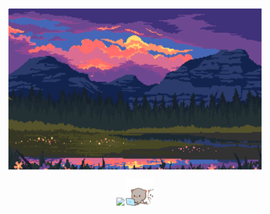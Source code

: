 ###
<div align="center">
   <img height="320" width="640" src="https://github.com/chudik63/chudik63/blob/main/gif.gif">
</div>

<p align="center"> 
   <img src="https://skillicons.dev/icons?i=go,docker,postgres,redis,kafka,nginx,ubuntu,bash,postman">
   <img height="55" width="55" src="https://github.com/chudik63/chudik63/blob/main/cats.gif">
</p>


###
